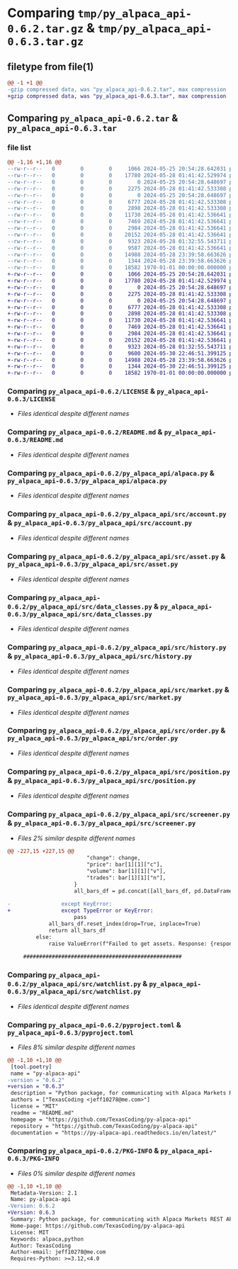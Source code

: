 # Comparing `tmp/py_alpaca_api-0.6.2.tar.gz` & `tmp/py_alpaca_api-0.6.3.tar.gz`

## filetype from file(1)

```diff
@@ -1 +1 @@
-gzip compressed data, was "py_alpaca_api-0.6.2.tar", max compression
+gzip compressed data, was "py_alpaca_api-0.6.3.tar", max compression
```

## Comparing `py_alpaca_api-0.6.2.tar` & `py_alpaca_api-0.6.3.tar`

### file list

```diff
@@ -1,16 +1,16 @@
--rw-r--r--   0        0        0     1066 2024-05-25 20:54:28.642031 py_alpaca_api-0.6.2/LICENSE
--rw-r--r--   0        0        0    17780 2024-05-28 01:41:42.529974 py_alpaca_api-0.6.2/README.md
--rw-r--r--   0        0        0        0 2024-05-25 20:54:28.648697 py_alpaca_api-0.6.2/py_alpaca_api/__init__.py
--rw-r--r--   0        0        0     2275 2024-05-28 01:41:42.533308 py_alpaca_api-0.6.2/py_alpaca_api/alpaca.py
--rw-r--r--   0        0        0        0 2024-05-25 20:54:28.648697 py_alpaca_api-0.6.2/py_alpaca_api/src/__init__.py
--rw-r--r--   0        0        0     6777 2024-05-28 01:41:42.533308 py_alpaca_api-0.6.2/py_alpaca_api/src/account.py
--rw-r--r--   0        0        0     2898 2024-05-28 01:41:42.533308 py_alpaca_api-0.6.2/py_alpaca_api/src/asset.py
--rw-r--r--   0        0        0    11730 2024-05-28 01:41:42.536641 py_alpaca_api-0.6.2/py_alpaca_api/src/data_classes.py
--rw-r--r--   0        0        0     7469 2024-05-28 01:41:42.536641 py_alpaca_api-0.6.2/py_alpaca_api/src/history.py
--rw-r--r--   0        0        0     2984 2024-05-28 01:41:42.536641 py_alpaca_api-0.6.2/py_alpaca_api/src/market.py
--rw-r--r--   0        0        0    20152 2024-05-28 01:41:42.536641 py_alpaca_api-0.6.2/py_alpaca_api/src/order.py
--rw-r--r--   0        0        0     9323 2024-05-28 01:32:55.543711 py_alpaca_api-0.6.2/py_alpaca_api/src/position.py
--rw-r--r--   0        0        0     9587 2024-05-28 01:41:42.536641 py_alpaca_api-0.6.2/py_alpaca_api/src/screener.py
--rw-r--r--   0        0        0    14988 2024-05-28 23:39:58.663626 py_alpaca_api-0.6.2/py_alpaca_api/src/watchlist.py
--rw-r--r--   0        0        0     1344 2024-05-28 23:39:58.663626 py_alpaca_api-0.6.2/pyproject.toml
--rw-r--r--   0        0        0    18582 1970-01-01 00:00:00.000000 py_alpaca_api-0.6.2/PKG-INFO
+-rw-r--r--   0        0        0     1066 2024-05-25 20:54:28.642031 py_alpaca_api-0.6.3/LICENSE
+-rw-r--r--   0        0        0    17780 2024-05-28 01:41:42.529974 py_alpaca_api-0.6.3/README.md
+-rw-r--r--   0        0        0        0 2024-05-25 20:54:28.648697 py_alpaca_api-0.6.3/py_alpaca_api/__init__.py
+-rw-r--r--   0        0        0     2275 2024-05-28 01:41:42.533308 py_alpaca_api-0.6.3/py_alpaca_api/alpaca.py
+-rw-r--r--   0        0        0        0 2024-05-25 20:54:28.648697 py_alpaca_api-0.6.3/py_alpaca_api/src/__init__.py
+-rw-r--r--   0        0        0     6777 2024-05-28 01:41:42.533308 py_alpaca_api-0.6.3/py_alpaca_api/src/account.py
+-rw-r--r--   0        0        0     2898 2024-05-28 01:41:42.533308 py_alpaca_api-0.6.3/py_alpaca_api/src/asset.py
+-rw-r--r--   0        0        0    11730 2024-05-28 01:41:42.536641 py_alpaca_api-0.6.3/py_alpaca_api/src/data_classes.py
+-rw-r--r--   0        0        0     7469 2024-05-28 01:41:42.536641 py_alpaca_api-0.6.3/py_alpaca_api/src/history.py
+-rw-r--r--   0        0        0     2984 2024-05-28 01:41:42.536641 py_alpaca_api-0.6.3/py_alpaca_api/src/market.py
+-rw-r--r--   0        0        0    20152 2024-05-28 01:41:42.536641 py_alpaca_api-0.6.3/py_alpaca_api/src/order.py
+-rw-r--r--   0        0        0     9323 2024-05-28 01:32:55.543711 py_alpaca_api-0.6.3/py_alpaca_api/src/position.py
+-rw-r--r--   0        0        0     9600 2024-05-30 22:46:51.399125 py_alpaca_api-0.6.3/py_alpaca_api/src/screener.py
+-rw-r--r--   0        0        0    14988 2024-05-28 23:39:58.663626 py_alpaca_api-0.6.3/py_alpaca_api/src/watchlist.py
+-rw-r--r--   0        0        0     1344 2024-05-30 22:46:51.399125 py_alpaca_api-0.6.3/pyproject.toml
+-rw-r--r--   0        0        0    18582 1970-01-01 00:00:00.000000 py_alpaca_api-0.6.3/PKG-INFO
```

### Comparing `py_alpaca_api-0.6.2/LICENSE` & `py_alpaca_api-0.6.3/LICENSE`

 * *Files identical despite different names*

### Comparing `py_alpaca_api-0.6.2/README.md` & `py_alpaca_api-0.6.3/README.md`

 * *Files identical despite different names*

### Comparing `py_alpaca_api-0.6.2/py_alpaca_api/alpaca.py` & `py_alpaca_api-0.6.3/py_alpaca_api/alpaca.py`

 * *Files identical despite different names*

### Comparing `py_alpaca_api-0.6.2/py_alpaca_api/src/account.py` & `py_alpaca_api-0.6.3/py_alpaca_api/src/account.py`

 * *Files identical despite different names*

### Comparing `py_alpaca_api-0.6.2/py_alpaca_api/src/asset.py` & `py_alpaca_api-0.6.3/py_alpaca_api/src/asset.py`

 * *Files identical despite different names*

### Comparing `py_alpaca_api-0.6.2/py_alpaca_api/src/data_classes.py` & `py_alpaca_api-0.6.3/py_alpaca_api/src/data_classes.py`

 * *Files identical despite different names*

### Comparing `py_alpaca_api-0.6.2/py_alpaca_api/src/history.py` & `py_alpaca_api-0.6.3/py_alpaca_api/src/history.py`

 * *Files identical despite different names*

### Comparing `py_alpaca_api-0.6.2/py_alpaca_api/src/market.py` & `py_alpaca_api-0.6.3/py_alpaca_api/src/market.py`

 * *Files identical despite different names*

### Comparing `py_alpaca_api-0.6.2/py_alpaca_api/src/order.py` & `py_alpaca_api-0.6.3/py_alpaca_api/src/order.py`

 * *Files identical despite different names*

### Comparing `py_alpaca_api-0.6.2/py_alpaca_api/src/position.py` & `py_alpaca_api-0.6.3/py_alpaca_api/src/position.py`

 * *Files identical despite different names*

### Comparing `py_alpaca_api-0.6.2/py_alpaca_api/src/screener.py` & `py_alpaca_api-0.6.3/py_alpaca_api/src/screener.py`

 * *Files 2% similar despite different names*

```diff
@@ -227,15 +227,15 @@
                         "change": change,
                         "price": bar[1][1]["c"],
                         "volume": bar[1][1]["v"],
                         "trades": bar[1][1]["n"],
                     }
                     all_bars_df = pd.concat([all_bars_df, pd.DataFrame([sym_data])])
 
-                except KeyError:
+                except TypeError or KeyError:
                     pass
             all_bars_df.reset_index(drop=True, inplace=True)
             return all_bars_df
         else:
             raise ValueError(f"Failed to get assets. Response: {response.text}")
 
     ##################################################
```

### Comparing `py_alpaca_api-0.6.2/py_alpaca_api/src/watchlist.py` & `py_alpaca_api-0.6.3/py_alpaca_api/src/watchlist.py`

 * *Files identical despite different names*

### Comparing `py_alpaca_api-0.6.2/pyproject.toml` & `py_alpaca_api-0.6.3/pyproject.toml`

 * *Files 8% similar despite different names*

```diff
@@ -1,10 +1,10 @@
 [tool.poetry]
 name = "py-alpaca-api"
-version = "0.6.2"
+version = "0.6.3"
 description = "Python package, for communicating with Alpaca Markets REST API."
 authors = ["TexasCoding <jeff10278@me.com>"]
 license = "MIT"
 readme = "README.md"
 homepage = "https://github.com/TexasCoding/py-alpaca-api"
 repository = "https://github.com/TexasCoding/py-alpaca-api"
 documentation = "https://py-alpaca-api.readthedocs.io/en/latest/"
```

### Comparing `py_alpaca_api-0.6.2/PKG-INFO` & `py_alpaca_api-0.6.3/PKG-INFO`

 * *Files 0% similar despite different names*

```diff
@@ -1,10 +1,10 @@
 Metadata-Version: 2.1
 Name: py-alpaca-api
-Version: 0.6.2
+Version: 0.6.3
 Summary: Python package, for communicating with Alpaca Markets REST API.
 Home-page: https://github.com/TexasCoding/py-alpaca-api
 License: MIT
 Keywords: alpaca,python
 Author: TexasCoding
 Author-email: jeff10278@me.com
 Requires-Python: >=3.12,<4.0
```

